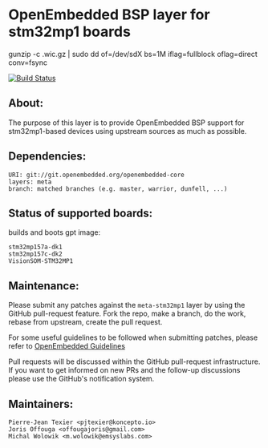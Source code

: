 OpenEmbedded BSP layer for stm32mp1 boards
==========================================

gunzip -c <IMAGE>.wic.gz | sudo dd of=/dev/sdX bs=1M iflag=fullblock oflag=direct conv=fsync

[![Build Status](http://51.75.135.20:8080/job/swupdate-dev/badge/icon)](http://51.75.135.20:8080/job/stm32mp1/)

About:
-----
The purpose of this layer is to provide OpenEmbedded BSP support for
stm32mp1-based devices using upstream sources as much as possible.

Dependencies:
------------
	URI: git://git.openembedded.org/openembedded-core
	layers: meta
	branch: matched branches (e.g. master, warrior, dunfell, ...)

Status of supported boards:
--------------------------
builds and boots gpt image:

	stm32mp157a-dk1
	stm32mp157c-dk2
	VisionSOM-STM32MP1

Maintenance:
-----------

Please submit any patches against the `meta-stm32mp1` layer by using the
GitHub pull-request feature. Fork the repo, make a branch, do the
work, rebase from upstream, create the pull request.

For some useful guidelines to be followed when submitting patches,
please refer to [OpenEmbedded Guidelines](http://openembedded.org/wiki/Commit_Patch_Message_Guidelines)

Pull requests will be discussed within the GitHub pull-request
infrastructure. If you want to get informed on new PRs and the
follow-up discussions please use the GitHub's notification system.


Maintainers:
-----------
	Pierre-Jean Texier <pjtexier@koncepto.io>
	Joris Offouga <offougajoris@gmail.com>
	Michal Wolowik <m.wolowik@emsyslabs.com>
